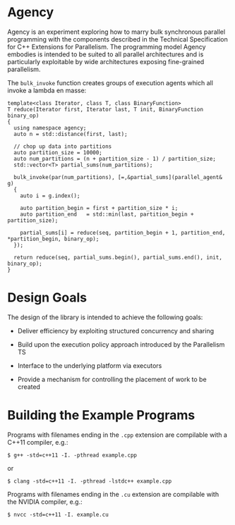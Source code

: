 Agency
===============

Agency is an experiment exploring how to marry bulk synchronous parallel programming with the components described in the Technical Specification for C++ Extensions for Parallelism. The programming model Agency embodies is intended to be suited to all parallel architectures and is particularly exploitable by wide architectures exposing fine-grained parallelism.

The `bulk_invoke` function creates groups of execution agents which all invoke a lambda en masse:

    template<class Iterator, class T, class BinaryFunction>
    T reduce(Iterator first, Iterator last, T init, BinaryFunction binary_op)
    {
      using namespace agency;
      auto n = std::distance(first, last);

      // chop up data into partitions
      auto partition_size = 10000;
      auto num_partitions = (n + partition_size - 1) / partition_size;
      std::vector<T> partial_sums(num_partitions);

      bulk_invoke(par(num_partitions), [=,&partial_sums](parallel_agent& g)
      {
        auto i = g.index();

        auto partition_begin = first + partition_size * i;
        auto partition_end   = std::min(last, partition_begin + partition_size);

        partial_sums[i] = reduce(seq, partition_begin + 1, partition_end, *partition_begin, binary_op);
      });

      return reduce(seq, partial_sums.begin(), partial_sums.end(), init, binary_op);
    }

# Design Goals

The design of the library is intended to achieve the following goals:

  * Deliver efficiency by exploiting structured concurrency and sharing

  * Build upon the execution policy approach introduced by the Parallelism TS

  * Interface to the underlying platform via executors

  * Provide a mechanism for controlling the placement of work to be created

# Building the Example Programs

Programs with filenames ending in the `.cpp` extension are compilable with a C++11 compiler, e.g.:

    $ g++ -std=c++11 -I. -pthread example.cpp

or

    $ clang -std=c++11 -I. -pthread -lstdc++ example.cpp
    
Programs with filenames ending in the `.cu` extension are compilable with the NVIDIA compiler, e.g.:

    $ nvcc -std=c++11 -I. example.cu
